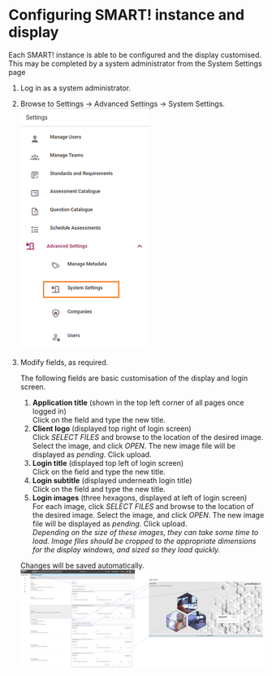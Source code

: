 # Configuring SMART! instance and display
Each SMART! instance is able to be configured and the display customised. This may be completed by a system administrator from the System Settings page

1. Log in as a system administrator.
1. Browse to Settings -> Advanced Settings -> System Settings.
![image](../assets/screenshots/jobs/menu-systemsettings.png)
1. Modify fields, as required.

    The following fields are basic customisation of the display and login screen.
    1. **Application title**  (shown in the top left corner of all pages once logged in)  
    Click on the field and type the new title.
    1. **Client logo** (displayed top right of login screen)  
    Click _SELECT FILES_ and browse to the location of the desired image. Select the image, and click _OPEN_. The new image file will be displayed as _pending_. Click upload.
    1. **Login title** (displayed top left of login screen)  
    Click on the field and type the new title.
    1. **Login subtitle** (displayed underneath login title)  
    Click on the field and type the new title.
    1. **Login images** (three hexagons, displayed at left of login screen)  
    For each image, click _SELECT FILES_ and browse to the location of the desired image. Select the image, and click _OPEN_. The new image file will be displayed as _pending_. Click upload.  
    _Depending on the size of these images, they can take some time to load. Image files should be cropped to the appropriate dimensions for the display windows, and sized so they load quickly._

   Changes will be saved automatically.
![image](../assets/screenshots/jobs/configure-display.png)

